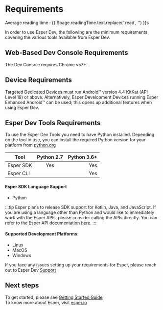 
# Requirements
<div class="avg-reading-time">Average reading time : {{ $page.readingTime.text.replace(' read', '') }}s</div>

In order to use Esper Dev, the following are the minimum requirements covering the various tools available from Esper Dev.

## Web-Based Dev Console Requirements
The Dev Console requires Chrome v57+.

## Device Requirements
Targeted Dedicated Devices must run Android™ version 4.4 KitKat (API Level 19) or above. Alternatively, Esper Development Devices running Esper Enhanced Android™ can be used; this opens up additional features when using Esper Dev.

## Esper Dev Tools Requirements
To use the Esper Dev Tools you need to have Python installed. Depending on the tool in use, you can install the required Python version for your platform from [python.org](https://www.python.org/)

| Tool       | Python 2.7           | Python 3.6+  |
| ------------- |:-------------:| -----:|
| Esper SDK     | Yes | Yes |
| Esper CLI     |     |   Yes |


#### Esper SDK Language Support
- Python

:::tip
Esper plans to release SDK support for Kotlin, Java, and JavaScript. If you are using a language other than Python and would like to immediately work with the Esper APIs, please consider calling the APIs directly. You can refer to the Esper API documentation [here](./api.md).
:::

#### Supported Development Platforms: 
- Linux
- MacOS
- Windows


If you face any issues setting up your requirements for Esper, please  reach out to Esper Dev [Support](./support.md)

## Next steps
To get started, please see [Getting Started Guide](./gettingstarted.md)\
To know more about Esper, visit [esper.io](https://esper.io)
